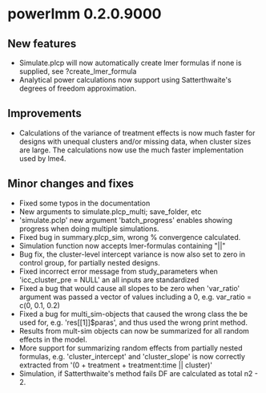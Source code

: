# powerlmm 0.2.0.9000


## New features
* Simulate.plcp will now automatically create lmer formulas if none is supplied,
see ?create_lmer_formula
* Analytical power calculations now support using Satterthwaite's degrees of freedom approximation.

## Improvements
* Calculations of the variance of treatment effects is now much faster for designs with 
unequal clusters and/or missing data, when cluster sizes are large. The calculations now
use the much faster implementation used by lme4.

## Minor changes and fixes
* Fixed some typos in the documentation
* New arguments to simulate.plcp_multi; save_folder, etc
* 'simulate.pclp' new argument 'batch_progress' enables showing progress when doing
multiple simulations.
* Fixed bug in summary.plcp_sim, wrong % convergence calculated. 
* Simulation function now accepts lmer-formulas containing "||"
* Bug fix, the cluster-level intercept variance is now also set to zero in control group,
for partially nested designs.
* Fixed incorrect error message from study_parameters when 'icc_cluster_pre = NULL' an all inputs are
standardized
* Fixed a bug that would cause all slopes to be zero when 'var_ratio' argument was 
passed a vector of values including a 0, e.g. var_ratio = c(0, 0.1, 0.2)
* Fixed a bug for multi_sim-objects that caused the wrong class the be used for, e.g. 'res[[1]]$paras', and thus
used the wrong print method.
* Results from mult-sim objects can now be summarized for all random effects in the model.
* More support for summarizing random effects from partially nested formulas,
e.g. 'cluster_intercept' and 'cluster_slope' is now correctly extracted from
 '(0 + treatment + treatment:time || cluster)' 
* Simulation, if Satterthwaite's method fails DF are calculated as total n2 - 2.
